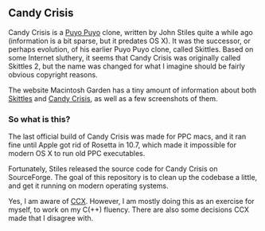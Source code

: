 ## Candy Crisis

Candy Crisis is a [Puyo Puyo][puyo] clone, written by John Stiles quite
a while ago (information is a bit sparse, but it predates OS X). It was
the successor, or perhaps evolution, of his earlier Puyo Puyo clone,
called Skittles. Based on some Internet sluthery, it seems that Candy
Crisis was originally called Skittles 2, but the name was changed for what
I imagine should be fairly obvious copyright reasons.

The website Macintosh Garden has a tiny amount of information about both
[Skittles][MGSkittles] and [Candy Crisis][MGCandy Crisis], as well as a
few screenshots of them.

### So what is this?

The last official build of Candy Crisis was made for PPC macs, and it
ran fine until Apple got rid of Rosetta in 10.7, which made it
impossible for modern OS X to run old PPC executables.

Fortunately, Stiles released the source code for Candy Crisis on
SourceForge. The goal of this repository is to clean up the codebase a
little, and get it running on modern operating systems.

Yes, I am aware of [CCX][CCX]. However, I am mostly doing this as an
exercise for myself, to work on my C(++) fluency. There are also some
decisions CCX made that I disagree with.

[puyo]: http://en.wikipedia.org/wiki/Puyo_Puyo_(series)
[CCX]: https://github.com/philstopford/CCX
[MGSkittles]: http://macintoshgarden.org/games/skittles
[MGCandy Crisis]: http://macintoshgarden.org/games/candy-crisis
